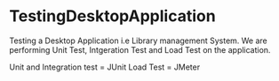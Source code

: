 # TestingDesktopApplication

Testing a Desktop Application i.e Library management System.
We are performing Unit Test, Intgeration Test and Load Test on the application.

Unit and Integration test = JUnit
Load Test = JMeter

